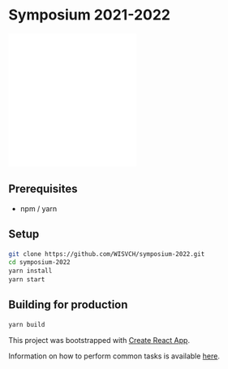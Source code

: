 # Symposium 2021-2022

<img src="src/assets/logo/sympo_logo_final.svg" alt="Solving Crime in No Time - The Strength of Digital Forensics" width="50%" />

## Prerequisites
- npm / yarn

## Setup
```bash
git clone https://github.com/WISVCH/symposium-2022.git
cd symposium-2022
yarn install
yarn start
```

## Building for production
```bash
yarn build
```

This project was bootstrapped with [Create React App](https://github.com/facebookincubator/create-react-app).

Information on how to perform common tasks is available [here](https://github.com/facebook/create-react-app/blob/master/packages/react-scripts/template/README.md).